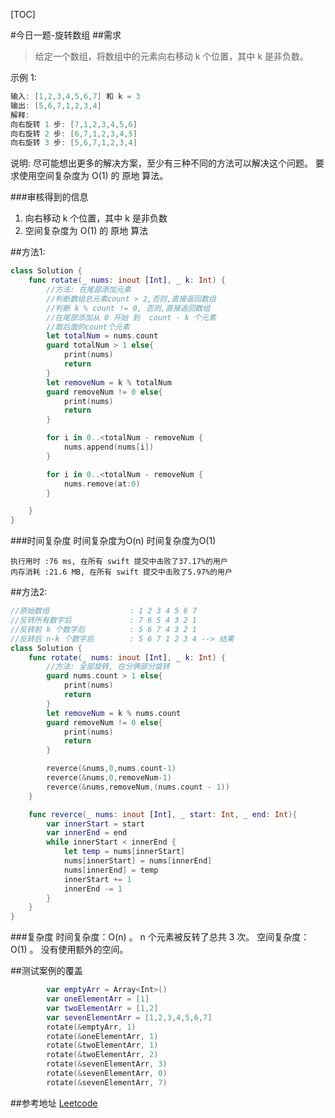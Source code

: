 [TOC]

#今日一题-旋转数组
##需求
> 给定一个数组，将数组中的元素向右移动 k 个位置，其中 k 是非负数。

示例 1:
```swift
输入: [1,2,3,4,5,6,7] 和 k = 3
输出: [5,6,7,1,2,3,4]
解释:
向右旋转 1 步: [7,1,2,3,4,5,6]
向右旋转 2 步: [6,7,1,2,3,4,5]
向右旋转 3 步: [5,6,7,1,2,3,4]
```
说明:
尽可能想出更多的解决方案，至少有三种不同的方法可以解决这个问题。
要求使用空间复杂度为 O(1) 的 原地 算法。

###审核得到的信息
1. 向右移动 k 个位置，其中 k 是非负数
2. 空间复杂度为 O(1) 的 原地 算法

##方法1:
```swift
class Solution {
    func rotate(_ nums: inout [Int], _ k: Int) {
        //方法: 在尾部添加元素
        //判断数组总元素count > 2,否则,直接返回数组
        //判断 k % count != 0, 否则,直接返回数组
        //在尾部添加从 0 开始 到  count - k 个元素
        //取后面的count个元素
        let totalNum = nums.count
        guard totalNum > 1 else{
            print(nums)
            return
        } 
        let removeNum = k % totalNum
        guard removeNum != 0 else{
            print(nums)
            return
        }

        for i in 0..<totalNum - removeNum {
            nums.append(nums[i])
        }

        for i in 0..<totalNum - removeNum {
            nums.remove(at:0)
        }

    }
}
```
###时间复杂度
时间复杂度为O(n)
时间复杂度为O(1)
```
执行用时 :76 ms, 在所有 swift 提交中击败了37.17%的用户
内存消耗 :21.6 MB, 在所有 swift 提交中击败了5.97%的用户
```

##方法2:
```swift
//原始数组                  : 1 2 3 4 5 6 7
//反转所有数字后             : 7 6 5 4 3 2 1
//反转前 k 个数字后          : 5 6 7 4 3 2 1
//反转后 n-k 个数字后        : 5 6 7 1 2 3 4 --> 结果
class Solution {
    func rotate(_ nums: inout [Int], _ k: Int) {
        //方法: 全部旋转, 在分俩部分旋转
        guard nums.count > 1 else{
            print(nums)
            return
        } 
        let removeNum = k % nums.count
        guard removeNum != 0 else{
            print(nums)
            return
        }

        reverce(&nums,0,nums.count-1)
        reverce(&nums,0,removeNum-1)
        reverce(&nums,removeNum,(nums.count - 1))
    }

    func reverce(_ nums: inout [Int], _ start: Int, _ end: Int){
        var innerStart = start
        var innerEnd = end
        while innerStart < innerEnd {
            let temp = nums[innerStart]
            nums[innerStart] = nums[innerEnd]
            nums[innerEnd] = temp
            innerStart += 1
            innerEnd -= 1
        }
    }
}
```
###复杂度
时间复杂度：O(n) 。 n 个元素被反转了总共 3 次。
空间复杂度：O(1) 。 没有使用额外的空间。

##测试案例的覆盖
```swift
        var emptyArr = Array<Int>()
        var oneElementArr = [1]
        var twoElementArr = [1,2]
        var sevenElementArr = [1,2,3,4,5,6,7]
        rotate(&emptyArr, 1)
        rotate(&oneElementArr, 1)
        rotate(&twoElementArr, 1)
        rotate(&twoElementArr, 2)
        rotate(&sevenElementArr, 3)
        rotate(&sevenElementArr, 0)
        rotate(&sevenElementArr, 7)
```


##参考地址
[Leetcode](https://leetcode-cn.com/problems/rotate-array/)